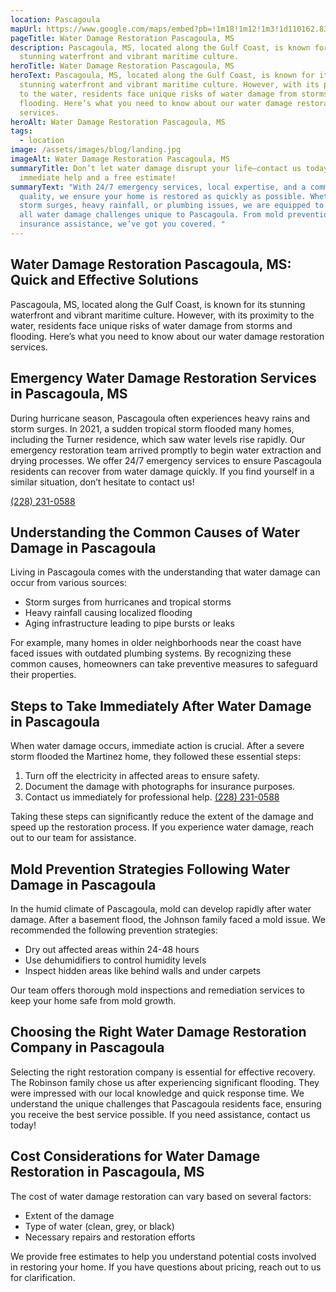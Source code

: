 ```yaml
---
location: Pascagoula
mapUrl: https://www.google.com/maps/embed?pb=!1m18!1m12!1m3!1d110162.83591107998!2d-88.63588160178914!3d30.36263923002421!2m3!1f0!2f0!3f0!3m2!1i1024!2i768!4f13.1!3m3!1m2!1s0x889be8cb99d742ef%3A0xccc683cad411efb3!2sPascagoula%2C%20MS%2C%20USA!5e0!3m2!1sen!2sph!4v1728888763924!5m2!1sen!2sph
pageTitle: Water Damage Restoration Pascagoula, MS
description: Pascagoula, MS, located along the Gulf Coast, is known for its
  stunning waterfront and vibrant maritime culture.
heroTitle: Water Damage Restoration Pascagoula, MS
heroText: Pascagoula, MS, located along the Gulf Coast, is known for its
  stunning waterfront and vibrant maritime culture. However, with its proximity
  to the water, residents face unique risks of water damage from storms and
  flooding. Here’s what you need to know about our water damage restoration
  services.
heroAlt: Water Damage Restoration Pascagoula, MS
tags:
  - location
image: /assets/images/blog/landing.jpg
imageAlt: Water Damage Restoration Pascagoula, MS
summaryTitle: Don’t let water damage disrupt your life—contact us today for
  immediate help and a free estimate!
summaryText: "With 24/7 emergency services, local expertise, and a commitment to
  quality, we ensure your home is restored as quickly as possible. Whether it's
  storm surges, heavy rainfall, or plumbing issues, we are equipped to handle
  all water damage challenges unique to Pascagoula. From mold prevention to
  insurance assistance, we’ve got you covered. "
---
```

## Water Damage Restoration Pascagoula, MS: Quick and Effective Solutions

Pascagoula, MS, located along the Gulf Coast, is known for its stunning waterfront and vibrant maritime culture. However, with its proximity to the water, residents face unique risks of water damage from storms and flooding. Here’s what you need to know about our water damage restoration services.

## Emergency Water Damage Restoration Services in Pascagoula, MS

During hurricane season, Pascagoula often experiences heavy rains and storm surges. In 2021, a sudden tropical storm flooded many homes, including the Turner residence, which saw water levels rise rapidly. Our emergency restoration team arrived promptly to begin water extraction and drying processes. We offer 24/7 emergency services to ensure Pascagoula residents can recover from water damage quickly. If you find yourself in a similar situation, don’t hesitate to contact us!

[(228) 231-0588](tel:2282310588)

## Understanding the Common Causes of Water Damage in Pascagoula

Living in Pascagoula comes with the understanding that water damage can occur from various sources:

* Storm surges from hurricanes and tropical storms
* Heavy rainfall causing localized flooding
* Aging infrastructure leading to pipe bursts or leaks

For example, many homes in older neighborhoods near the coast have faced issues with outdated plumbing systems. By recognizing these common causes, homeowners can take preventive measures to safeguard their properties.

## Steps to Take Immediately After Water Damage in Pascagoula

When water damage occurs, immediate action is crucial. After a severe storm flooded the Martinez home, they followed these essential steps:

1. Turn off the electricity in affected areas to ensure safety.
2. Document the damage with photographs for insurance purposes.
3. Contact us immediately for professional help. [(228) 231-0588](tel:2282310588)

Taking these steps can significantly reduce the extent of the damage and speed up the restoration process. If you experience water damage, reach out to our team for assistance.

## Mold Prevention Strategies Following Water Damage in Pascagoula

In the humid climate of Pascagoula, mold can develop rapidly after water damage. After a basement flood, the Johnson family faced a mold issue. We recommended the following prevention strategies:

* Dry out affected areas within 24-48 hours
* Use dehumidifiers to control humidity levels
* Inspect hidden areas like behind walls and under carpets

Our team offers thorough mold inspections and remediation services to keep your home safe from mold growth.

## Choosing the Right Water Damage Restoration Company in Pascagoula

Selecting the right restoration company is essential for effective recovery. The Robinson family chose us after experiencing significant flooding. They were impressed with our local knowledge and quick response time. We understand the unique challenges that Pascagoula residents face, ensuring you receive the best service possible. If you need assistance, contact us today!

## Cost Considerations for Water Damage Restoration in Pascagoula, MS

The cost of water damage restoration can vary based on several factors:

* Extent of the damage
* Type of water (clean, grey, or black)
* Necessary repairs and restoration efforts

We provide free estimates to help you understand potential costs involved in restoring your home. If you have questions about pricing, reach out to us for clarification.
